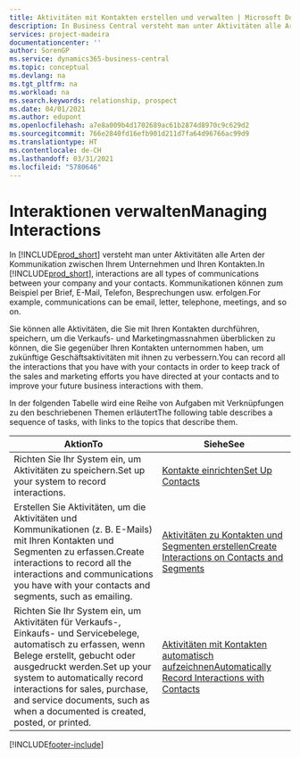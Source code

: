 ```yaml
---
title: Aktivitäten mit Kontakten erstellen und verwalten | Microsoft Docs
description: In Business Central versteht man unter Aktivitäten alle Arten der Kommunikation zwischen Ihrem Unternehmen und Ihren Kontakten. Kommunikationen können zum Beispiel per Brief, E-Mail, Telefon, Besprechungen usw. erfolgen.
services: project-madeira
documentationcenter: ''
author: SorenGP
ms.service: dynamics365-business-central
ms.topic: conceptual
ms.devlang: na
ms.tgt_pltfrm: na
ms.workload: na
ms.search.keywords: relationship, prospect
ms.date: 04/01/2021
ms.author: edupont
ms.openlocfilehash: a7e8a009b4d1702689ac61b2874d8970c9c629d2
ms.sourcegitcommit: 766e2840fd16efb901d211d7fa64d96766ac99d9
ms.translationtype: HT
ms.contentlocale: de-CH
ms.lasthandoff: 03/31/2021
ms.locfileid: "5780646"
---
```

# <a name="managing-interactions"></a><span data-ttu-id="d81c8-104">Interaktionen verwalten</span><span class="sxs-lookup"><span data-stu-id="d81c8-104">Managing Interactions</span></span>
<span data-ttu-id="d81c8-105">In [!INCLUDE[prod_short](includes/prod_short.md)] versteht man unter Aktivitäten alle Arten der Kommunikation zwischen Ihrem Unternehmen und Ihren Kontakten.</span><span class="sxs-lookup"><span data-stu-id="d81c8-105">In [!INCLUDE[prod_short](includes/prod_short.md)], interactions are all types of communications between your company and your contacts.</span></span> <span data-ttu-id="d81c8-106">Kommunikationen können zum Beispiel per Brief, E-Mail, Telefon, Besprechungen usw. erfolgen.</span><span class="sxs-lookup"><span data-stu-id="d81c8-106">For example, communications can be email, letter, telephone, meetings, and so on.</span></span>

<span data-ttu-id="d81c8-107">Sie können alle Aktivitäten, die Sie mit Ihren Kontakten durchführen, speichern, um die Verkaufs- und Marketingmassnahmen überblicken zu können, die Sie gegenüber Ihren Kontakten unternommen haben, um zukünftige Geschäftsaktivitäten mit ihnen zu verbessern.</span><span class="sxs-lookup"><span data-stu-id="d81c8-107">You can record all the interactions that you have with your contacts in order to keep track of the sales and marketing efforts you have directed at your contacts and to improve your future business interactions with them.</span></span>

<span data-ttu-id="d81c8-108">In der folgenden Tabelle wird eine Reihe von Aufgaben mit Verknüpfungen zu den beschriebenen Themen erläutert</span><span class="sxs-lookup"><span data-stu-id="d81c8-108">The following table describes a sequence of tasks, with links to the topics that describe them.</span></span>

| <span data-ttu-id="d81c8-109">Aktion</span><span class="sxs-lookup"><span data-stu-id="d81c8-109">To</span></span> | <span data-ttu-id="d81c8-110">Siehe</span><span class="sxs-lookup"><span data-stu-id="d81c8-110">See</span></span> |
| --- | --- |
| <span data-ttu-id="d81c8-111">Richten Sie Ihr System ein, um Aktivitäten zu speichern.</span><span class="sxs-lookup"><span data-stu-id="d81c8-111">Set up your system to record interactions.</span></span> |[<span data-ttu-id="d81c8-112">Kontakte einrichten</span><span class="sxs-lookup"><span data-stu-id="d81c8-112">Set Up Contacts</span></span>](marketing-setup-contacts.md) |
|<span data-ttu-id="d81c8-113">Erstellen Sie Aktivitäten, um die Aktivitäten und Kommunikationen (z. B. E-Mails) mit Ihren Kontakten und Segmenten zu erfassen.</span><span class="sxs-lookup"><span data-stu-id="d81c8-113">Create interactions to record all the interactions and communications you have with your contacts and segments, such as emailing.</span></span>|[<span data-ttu-id="d81c8-114">Aktivitäten zu Kontakten und Segmenten erstellen</span><span class="sxs-lookup"><span data-stu-id="d81c8-114">Create Interactions on Contacts and Segments</span></span>](marketing-how-create-interactions.md)|
|<span data-ttu-id="d81c8-115">Richten Sie Ihr System ein, um Aktivitäten für Verkaufs-, Einkaufs- und Servicebelege, automatisch zu erfassen, wenn Belege erstellt, gebucht oder ausgedruckt werden.</span><span class="sxs-lookup"><span data-stu-id="d81c8-115">Set up your system to automatically record interactions for sales, purchase, and service documents, such as when a documented is created, posted, or printed.</span></span>|[<span data-ttu-id="d81c8-116">Aktivitäten mit Kontakten automatisch aufzeichnen</span><span class="sxs-lookup"><span data-stu-id="d81c8-116">Automatically Record Interactions with Contacts</span></span>](marketing-auto-record-interactions.md)|


[!INCLUDE[footer-include](includes/footer-banner.md)]